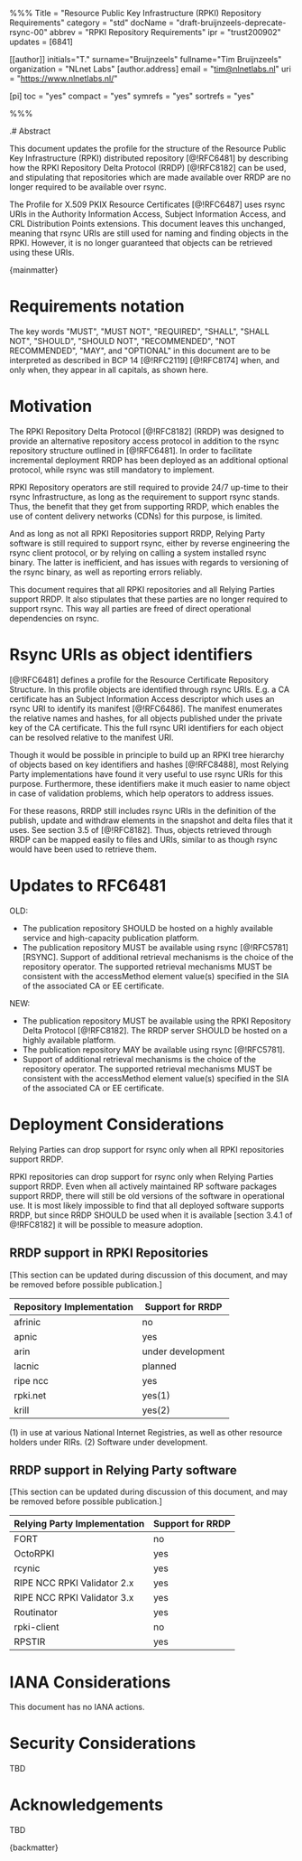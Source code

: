 %%%
Title = "Resource Public Key Infrastructure (RPKI) Repository Requirements"
category = "std"
docName = "draft-bruijnzeels-deprecate-rsync-00"
abbrev = "RPKI Repository Requirements"
ipr = "trust200902"
updates = [6841]

[[author]]
initials="T."
surname="Bruijnzeels"
fullname="Tim Bruijnzeels"
organization = "NLnet Labs"
  [author.address]
  email = "tim@nlnetlabs.nl"
  uri = "https://www.nlnetlabs.nl/"


[pi]
 toc = "yes"
 compact = "yes"
 symrefs = "yes"
 sortrefs = "yes"

%%%

.# Abstract

This document updates the profile for the structure of the Resource
Public Key Infrastructure (RPKI) distributed repository [@!RFC6481]
by describing how the RPKI Repository Delta Protocol (RRDP) [@!RFC8182]
can be used, and stipulating that repositories which are made available
over RRDP are no longer required to be available over rsync.

The Profile for X.509 PKIX Resource Certificates [@!RFC6487] uses rsync
URIs in the Authority Information Access, Subject Information Access,
and CRL Distribution Points extensions. This document leaves this unchanged,
meaning that rsync URIs are still used for naming and finding objects in the RPKI.
However, it is no longer guaranteed that objects can be retrieved using these
URIs.

{mainmatter}

# Requirements notation

The key words "MUST", "MUST NOT", "REQUIRED", "SHALL", "SHALL NOT", "SHOULD",
"SHOULD NOT", "RECOMMENDED", "NOT RECOMMENDED", "MAY", and "OPTIONAL" in
this document are to be interpreted as described in BCP 14 [@!RFC2119] [@!RFC8174] when, and only when, they appear in all capitals, as shown here.

# Motivation

The RPKI Repository Delta Protocol [@!RFC8182] (RRDP) was designed to provide an
alternative repository access protocol in addition to the rsync repository
structure outlined in [@!RFC6481]. In order to facilitate incremental deployment
RRDP has been deployed as an additional optional protocol, while rsync was still
mandatory to implement.

RPKI Repository operators are still required to provide 24/7 up-time to their
rsync Infrastructure, as long as the requirement to support rsync stands. Thus,
the benefit that they get from supporting RRDP, which enables the use of content
delivery networks (CDNs) for this purpose, is limited.

And as long as not all RPKI Repositories support RRDP, Relying Party software is
still required to support rsync, either by reverse engineering the rsync client
protocol, or by relying on calling a system installed rsync binary. The latter
is inefficient, and has issues with regards to versioning of the rsync binary,
as well as reporting errors reliably.

This document requires that all RPKI repositories and all Relying Parties support
RRDP. It also stipulates that these parties are no longer required to support
rsync. This way all parties are freed of direct operational dependencies on
rsync.

# Rsync URIs as object identifiers

[@!RFC6481] defines a profile for the Resource Certificate Repository Structure.
In this profile objects are identified through rsync URIs. E.g. a CA certificate
has an Subject Information Access descriptor which uses an rsync URI to identify
its manifest [@!RFC6486]. The manifest enumerates the relative names and hashes,
for all objects published under the private key of the CA certificate. This the
full rsync URI identifiers for each object can be resolved relative to the
manifest URI.

Though it would be possible in principle to build up an RPKI tree hierarchy of
objects based on key identifiers and hashes [@!RFC8488], most Relying Party
implementations have found it very useful to use rsync URIs for this purpose.
Furthermore, these identifiers make it much easier to name object in case of
validation problems, which help operators to address issues.

For these reasons, RRDP still includes rsync URIs in the definition of the publish,
update and withdraw elements in the snapshot and delta files that it uses. See
section 3.5 of [@!RFC8182]. Thus, objects retrieved through RRDP can be mapped
easily to files and URIs, similar to as though rsync would have been used to
retrieve them.

# Updates to RFC6481

OLD:

- The publication repository SHOULD be hosted on a highly
  available service and high-capacity publication platform.
- The publication repository MUST be available using rsync
  [@!RFC5781] [RSYNC]. Support of additional retrieval mechanisms
  is the choice of the repository operator.  The supported
  retrieval mechanisms MUST be consistent with the accessMethod
  element value(s) specified in the SIA of the associated CA or
  EE certificate.

NEW:

- The publication repository MUST be available using the RPKI
  Repository Delta Protocol [@!RFC8182]. The RRDP server SHOULD
  be hosted on a highly available platform.
- The publication repository MAY be available using rsync [@!RFC5781].
- Support of additional retrieval mechanisms is the choice of the repository
  operator. The supported retrieval mechanisms MUST be consistent with the
  accessMethod element value(s) specified in the SIA of the associated CA or
  EE certificate.


# Deployment Considerations

Relying Parties can drop support for rsync only when all RPKI repositories
support RRDP.

RPKI repositories can drop support for rsync only when Relying Parties support
RRDP. Even when all actively maintained RP software packages support RRDP, there
will still be old versions of the software in operational use. It is most likely
impossible to find that all deployed software supports RRDP, but since RRDP SHOULD
be used when it is available [section 3.4.1 of @!RFC8182] it will be possible to
measure adoption.


## RRDP support in RPKI Repositories

[This section can be updated during discussion of this document, and may be
removed before possible publication.]

| Repository Implementation | Support for RRDP  |
|---------------------------|-------------------|
| afrinic                   | no                |
| apnic                     | yes               |
| arin                      | under development |
| lacnic                    | planned           |
| ripe ncc                  | yes               |
| rpki.net                  | yes(1)            |
| krill                     | yes(2)            |

(1) in use at various National Internet Registries, as well as other resource
    holders under RIRs.
(2) Software under development.

## RRDP support in Relying Party software

[This section can be updated during discussion of this document, and may be
removed before possible publication.]

| Relying Party Implementation | Support for RRDP  |
|------------------------------|-------------------|
| FORT                         | no                |
| OctoRPKI                     | yes               |
| rcynic                       | yes               |
| RIPE NCC RPKI Validator 2.x  | yes               |
| RIPE NCC RPKI Validator 3.x  | yes               |
| Routinator                   | yes               |
| rpki-client                  | no                |
| RPSTIR                       | yes               |


# IANA Considerations

This document has no IANA actions.

# Security Considerations

TBD

# Acknowledgements

TBD


{backmatter}
